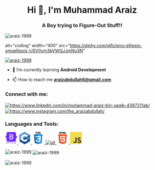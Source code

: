 <h1 align="center">Hi 👋, I'm Muhammad Araiz</h1>
<h3 align="center">A Boy trying to Figure-Out Stuff!!</h3>

<p align="left"> <img src="https://komarev.com/ghpvc/?username=araiz-1999&label=Profile%20views&color=0e75b6&style=flat" alt="araiz-1999" /> </p>

<img align="right"> alt="coding" width="400" src="https://giphy.com/gifs/smu-ellipsis-smuellipsis-USV0ym3bVWQJJmNu3N"

<p align="left"> <a href="https://github.com/ryo-ma/github-profile-trophy"><img src="https://github-profile-trophy.vercel.app/?username=araiz-1999" alt="araiz-1999" /></a> </p>

- 🌱 I’m currently learning **Android Development**

- 📫 How to reach me **araizabdullah6@gmail.com**

<h3 align="left">Connect with me:</h3>
<p align="left">
<a href="https://linkedin.com/in/https://www.linkedin.com/in/muhammad-araiz-bin-saqib-4387211ab/" target="blank"><img align="center" src="https://cdn.jsdelivr.net/npm/simple-icons@3.0.1/icons/linkedin.svg" alt="https://www.linkedin.com/in/muhammad-araiz-bin-saqib-4387211ab/" height="30" width="40" /></a>
<a href="https://instagram.com/https://www.instagram.com/the_araizabdullah/" target="blank"><img align="center" src="https://cdn.jsdelivr.net/npm/simple-icons@3.0.1/icons/instagram.svg" alt="https://www.instagram.com/the_araizabdullah/" height="30" width="40" /></a>
</p>

<h3 align="left">Languages and Tools:</h3>
<p align="left"> <a href="https://getbootstrap.com" target="_blank"> <img src="https://raw.githubusercontent.com/devicons/devicon/master/icons/bootstrap/bootstrap-plain-wordmark.svg" alt="bootstrap" width="40" height="40"/> </a> <a href="https://www.w3schools.com/cpp/" target="_blank"> <img src="https://raw.githubusercontent.com/devicons/devicon/master/icons/cplusplus/cplusplus-original.svg" alt="cplusplus" width="40" height="40"/> </a> <a href="https://www.w3schools.com/css/" target="_blank"> <img src="https://raw.githubusercontent.com/devicons/devicon/master/icons/css3/css3-original-wordmark.svg" alt="css3" width="40" height="40"/> </a> <a href="https://git-scm.com/" target="_blank"> <img src="https://www.vectorlogo.zone/logos/git-scm/git-scm-icon.svg" alt="git" width="40" height="40"/> </a> <a href="https://www.w3.org/html/" target="_blank"> <img src="https://raw.githubusercontent.com/devicons/devicon/master/icons/html5/html5-original-wordmark.svg" alt="html5" width="40" height="40"/> </a> <a href="https://developer.mozilla.org/en-US/docs/Web/JavaScript" target="_blank"> <img src="https://raw.githubusercontent.com/devicons/devicon/master/icons/javascript/javascript-original.svg" alt="javascript" width="40" height="40"/> </a> </p>

<p><img align="left" src="https://github-readme-stats.vercel.app/api/top-langs?username=araiz-1999&show_icons=true&locale=en&layout=compact" alt="araiz-1999" /></p>

<p>&nbsp;<img align="center" src="https://github-readme-stats.vercel.app/api?username=araiz-1999&show_icons=true&locale=en" alt="araiz-1999" /></p>

<p><img align="center" src="https://github-readme-streak-stats.herokuapp.com/?user=araiz-1999&" alt="araiz-1999" /></p>
